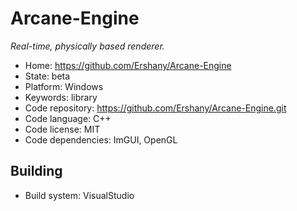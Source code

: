 # Arcane-Engine

_Real-time, physically based renderer._

- Home: https://github.com/Ershany/Arcane-Engine
- State: beta
- Platform: Windows
- Keywords: library
- Code repository: https://github.com/Ershany/Arcane-Engine.git
- Code language: C++
- Code license: MIT
- Code dependencies: ImGUI, OpenGL

## Building

- Build system: VisualStudio
